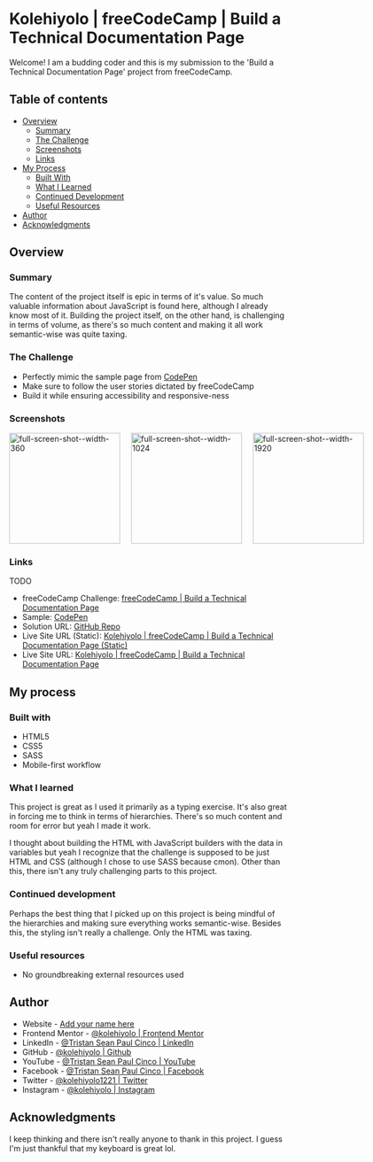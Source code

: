 # Kolehiyolo | freeCodeCamp | Build a Technical Documentation Page
Welcome! I am a budding coder and this is my submission to the 'Build a Technical Documentation Page' project from freeCodeCamp.

## Table of contents
- [Overview](#overview)
  - [Summary](#summary)
  - [The Challenge](#the-challenge)
  - [Screenshots](#screenshots)
  - [Links](#links)
- [My Process](#my-process)
  - [Built With](#built-with)
  - [What I Learned](#what-i-learned)
  - [Continued Development](#continued-development)
  - [Useful Resources](#useful-resources)
- [Author](#author)
- [Acknowledgments](#acknowledgments)

## Overview
### Summary
The content of the project itself is epic in terms of it's value. So much valuable information about JavaScript is found here, although I already know most of it. Building the project itself, on the other hand, is challenging in terms of volume, as there's so much content and making it all work semantic-wise was quite taxing.

### The Challenge
- Perfectly mimic the sample page from [CodePen](https://codepen.io/freeCodeCamp/full/NdrKKL)
- Make sure to follow the user stories dictated by freeCodeCamp
- Build it while ensuring accessibility and responsive-ness

### Screenshots
<div style="display:grid;grid-template-columns: 1fr 1fr 1fr;gap:20px;justify-content: start;">
  <img src="public/images/screenshots/full-screen-shot--width-360.png" alt="full-screen-shot--width-360" width="200"/>
  <img src="public/images/screenshots/full-screen-shot--width-1024.png" alt="full-screen-shot--width-1024" width="200"/>
  <img src="public/images/screenshots/full-screen-shot--width-1920.png" alt="full-screen-shot--width-1920" width="200"/>
</div>

### Links
TODO
- freeCodeCamp Challenge: [freeCodeCamp | Build a Technical Documentation Page](https://www.freecodecamp.org/learn/responsive-web-design/responsive-web-design-projects/build-a-technical-documentation-page)
- Sample: [CodePen](https://codepen.io/freeCodeCamp/full/NdrKKL)
- Solution URL: [GitHub Repo](https://github.com/kolehiyolo/freecodecamp--build_a_technical_documentation_page)
- Live Site URL (Static): [Kolehiyolo | freeCodeCamp | Build a Technical Documentation Page (Static)]()
- Live Site URL: [Kolehiyolo | freeCodeCamp | Build a Technical Documentation Page]()

## My process
### Built with
- HTML5
- CSS5
- SASS
- Mobile-first workflow

### What I learned
This project is great as I used it primarily as a typing exercise. It's also great in forcing me to think in terms of hierarchies. There's so much content and room for error but yeah I made it work. 

I thought about building the HTML with JavaScript builders with the data in variables but yeah I recognize that the challenge is supposed to be just HTML and CSS (although I chose to use SASS because cmon). Other than this, there isn't any truly challenging parts to this project.

### Continued development
Perhaps the best thing that I picked up on this project is being mindful of the hierarchies and making sure everything works semantic-wise. Besides this, the styling isn't really a challenge. Only the HTML was taxing.

### Useful resources
- No groundbreaking external resources used

## Author
- Website - [Add your name here](https://www.your-site.com)
- Frontend Mentor - [@kolehiyolo | Frontend Mentor](https://www.frontendmentor.io/profile/kolehiyolo)
- LinkedIn - [@Tristan Sean Paul Cinco | LinkedIn](https://www.linkedin.com/in/tristan-sean-paul-cinco-8685061a1/)
- GitHub - [@kolehiyolo | Github](https://github.com/kolehiyolo)
- YouTube - [@Tristan Sean Paul Cinco | YouTube](https://www.youtube.com/channel/UCeQfdvq83XLp-eS4vbZZN8Q)
- Facebook - [@Tristan Sean Paul Cinco | Facebook](https://www.facebook.com/tristanseanpaul.cinco.39/)
- Twitter - [@kolehiyolo1221 | Twitter](https://twitter.com/kolehiyolo1221)
- Instagram - [@kolehiyolo | Instagram](https://www.twitter.com/yourusername)

## Acknowledgments
I keep thinking and there isn't really anyone to thank in this project. I guess I'm just thankful that my keyboard is great lol. 